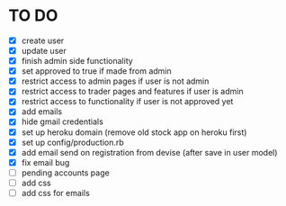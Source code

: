 # TO DO

- [x] create user
- [x] update user
- [x] finish admin side functionality
- [x] set approved to true if made from admin
- [x] restrict access to admin pages if user is not admin
- [x] restrict access to trader pages and features if user is admin
- [x] restrict access to functionality if user is not approved yet
- [x] add emails
- [x] hide gmail credentials
- [x] set up heroku domain (remove old stock app on heroku first)
- [x] set up config/production.rb
- [x] add email send on registration from devise (after save in user model)
- [x] fix email bug
- [ ] pending accounts page
- [ ] add css
- [ ] add css for emails
